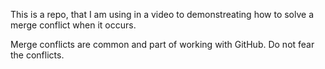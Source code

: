 This is a repo, that I am using in a video to demonstreating how to solve a merge conflict when it occurs.

Merge conflicts are common and part of working with GitHub. Do not fear the conflicts.
